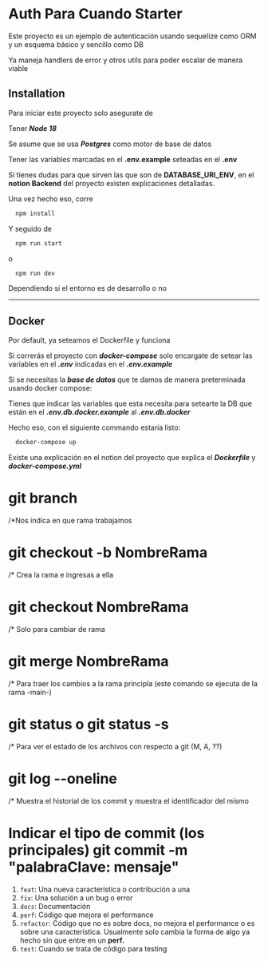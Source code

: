 
# Auth Para Cuando Starter

Este proyecto es un ejemplo de autenticación usando sequelize como ORM y un esquema básico y sencillo como DB

Ya maneja handlers de error y otros utils para poder escalar de manera viable


## Installation

Para iniciar este proyecto solo asegurate de

Tener ___Node 18___

Se asume que se usa ___Postgres___ como motor de base de datos

Tener las variables marcadas en el __.env.example__ seteadas en el  __.env__

Si tienes dudas para que sirven las que son de __DATABASE_URI_ENV__, en el __notion Backend__ del proyecto existen explicaciones detalladas.

Una vez hecho eso, corre

```bash
  npm install
```

Y seguido de 

```bash
  npm run start
```
o

```bash
  npm run dev
```
Dependiendo si el entorno es de desarrollo o no

- - - -
## Docker

Por default, ya seteamos el Dockerfile y funciona


Si correrás el proyecto con ___docker-compose___ solo encargate de setear las variables en el ___.env___ indicadas en el ___.env.example___

Si se necesitas la ___base de datos___ que te damos de manera preterminada usando docker compose:

Tienes que indicar las variables que esta necesita para setearte la DB que están en el ___.env.db.docker.example___ al ___.env.db.docker___

Hecho eso, con el siguiente commando estaría listo:
```bash
  docker-compose up
```

Existe una explicación en el notion del proyecto que explica el ___Dockerfile___ y ___docker-compose.yml___


# git branch 
/*Nos indica en que rama trabajamos
# git checkout -b NombreRama
/* Crea la rama e ingresas a ella
# git checkout NombreRama
/* Solo para cambiar de rama 
# git merge NombreRama
/* Para traer los cambios a la rama principla (este comando se ejecuta de la rama -main-)
# git status o git status -s
/* Para ver el estado de los archivos con respecto a git (M, A, ??)
# git log --oneline
/* Muestra el historial de los commit y muestra el identificador del mismo 

# Indicar el tipo de commit (los principales) git commit -m "palabraClave:  mensaje"

1. `feat`: Una nueva característica o contribución a una
2.  `fix`: Una solución a un bug o error
3. `docs`: Documentación
4. `perf`: Código que mejora el performance
5. `refactor`: Código que no es sobre docs, no mejora el performance o es sobre una característica. Usualmente solo cambia la forma de algo ya hecho sin que entre en un **perf.**
6. `test`: Cuando se trata de código para testing